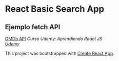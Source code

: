 # React Basic Search App
## Ejemplo fetch API

[OMDb API](http://www.omdbapi.com/)
*Curso Udemy: Aprendiendo React JS*  
*[Udemy](https://www.udemy.com/aprendiendo-react/)*


This project was bootstrapped with [Create React App](https://github.com/facebook/create-react-app).

